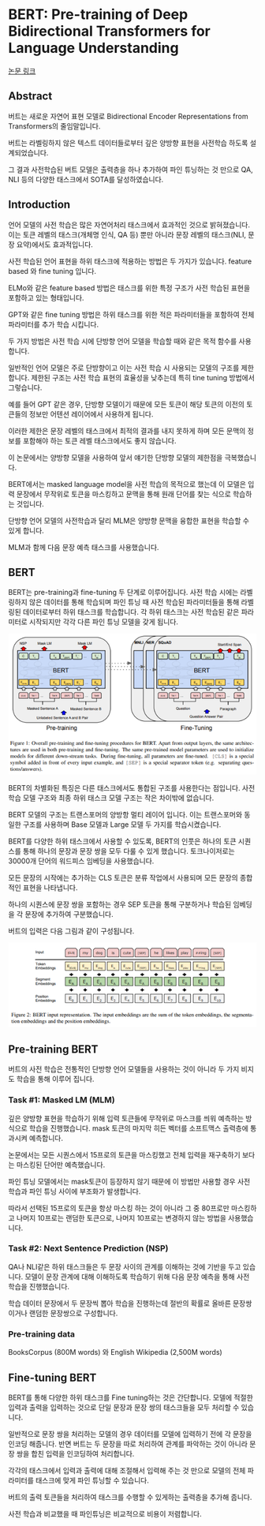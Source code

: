 # BERT: Pre-training of Deep Bidirectional Transformers for Language Understanding

[논문 링크](https://arxiv.org/pdf/1810.04805.pdf)

## Abstract

버트는 새로운 자연어 표현 모델로 Bidirectional Encoder Representations from Transformers의 줄임말입니다.

버트는 라벨링하지 않은 텍스트 데이터들로부터 깊은 양방향 표현을 사전학습 하도록 설계되었습니다.

그 결과 사전학습된 버트 모델은 출력층을 하나 추가하여 파인 튜닝하는 것 만으로 QA, NLI 등의  다양한 태스크에서 SOTA를 달성하였습니다.

## Introduction

언어 모델의 사전 학습은 많은 자연어처리 태스크에서 효과적인 것으로 밝혀졌습니다. 이는 토큰 레벨의 태스크(개체명 인식, QA 등) 뿐만 아니라 문장 레벨의 태스크(NLI, 문장 요약)에서도 효과적입니다.

사전 학습된 언어 표현을 하위 태스크에 적용하는 방법은 두 가지가 있습니다. feature based 와 fine tuning 입니다.

ELMo와 같은 feature based 방법은 태스크를 위한 특정 구조가 사전 학습된 표현을 포함하고 있는 형태입니다.

GPT와 같은 fine tuning 방법은 하위 태스크를 위한 적은 파라미터들을 포함하여 전체 파라미터를 추가 학습 시킵니다.

두 가지 방법은 사전 학습 시에 단방향 언어 모델을 학습할 때와 같은 목적 함수를 사용합니다.

일반적인 언어 모델은 주로 단방향이고 이는 사전 학습 시 사용되는 모델의 구조를 제한합니다. 제한된 구조는 사전 학습 표현의 효율성을 낮추는데 특히 tine tuning 방법에서 그렇습니다.

예를 들어 GPT 같은 경우, 단방향 모델이기 때문에 모든 토큰이 해당 토큰의 이전의 토큰들의 정보만 어텐션 레이어에서 사용하게 됩니다.

이러한 제한은 문장 레벨의 태스크에서 최적의 결과를 내지 못하게 하며 모든 문맥의 정보를 포함해야 하는 토큰 레벨 태스크에서도 좋지 않습니다.

이 논문에서는 양방향 모델을 사용하여 앞서 얘기한 단방향 모델의 제한점을 극복했습니다.

BERT에서는 masked language model을 사전 학습의 목적으로 했는데 이 모델은 입력 문장에서 무작위로 토큰을 마스킹하고 문맥을 통해 원래 단어를 찾는 식으로 학습하는 것입니다.

단방향 언어 모델의 사전학습과 달리 MLM은 양방향 문맥을 융합한 표현을 학습할 수 있게 합니다.

MLM과 함께 다음 문장 예측 태스크를 사용했습니다.

## BERT

BERT는 pre-training과 fine-tuning 두 단계로 이루어집니다. 사전 학습 시에는 라벨링하지 않은 데이터를 통해 학습되며 파인 튜닝 때 사전 학습된 파라미터들을 통해 라벨링된 데이터로부터 하위 태스크를 학습합니다. 각 하위 태스크는 사전 학습된 같은 파라미터로 시작되지만 각각 다른 파인 튜닝 모델을 갖게 됩니다.

![Figure1](./image/bert1.png)

BERT의 차별화된 특징은 다른 태스크에서도 통합된 구조를 사용한다는 점입니다. 사전 학습 모델 구조와 최종 하위 태스크 모델 구조는 작은 차이밖에 없습니다.

BERT 모델의 구조는 트랜스포머의 양방항 멀티 레이어 입니다. 이는 트랜스포머와 동일한 구조를 사용하며 Base 모델과 Large 모델 두 가지를 학습시켰습니다.

BERT를 다양한 하위 태스크에서 사용할 수 있도록, BERT의 인풋은 하나의 토큰 시퀀스를 통해 하나의 문장과 문장 쌍을 모두 다룰 수 있게 했습니다. 토크나이저로는 30000개 단어의 워드피스 임베딩을 사용했습니다.

모든 문장의 시작에는 추가하는 CLS 토큰은 분류 작업에서 사용되며 모든 문장의 종합적인 표현을 나타냅니다.

하나의 시퀀스에 문장 쌍을 포함하는 경우 SEP 토큰을 통해 구분하거나 학습된 임베딩을 각 문장에 추가하여 구분했습니다.

버트의 입력은 다음 그림과 같이 구성됩니다.

![Figure2](./image/bert2.png)

## Pre-training BERT

버트의 사전 학습은 전통적인 단방향 언어 모델들을 사용하는 것이 아니라 두 가지 비지도 학습을 통해 이루어 집니다.

### Task #1: Masked LM (MLM)

깊은 양방향 표현을 학습하기 위해 입력 토큰들에 무작위로 마스크를 씌워 예측하는 방식으로 학습을 진행했습니다. mask 토큰의 마지막 히든 벡터를 소프트맥스 출력층에 통과시켜 예측합니다.

논문에서는 모든 시퀀스에서 15프로의 토큰을 마스킹했고 전체 입력을 재구축하기 보다는 마스킹된 단어만 예측했습니다.

파인 튜닝 모델에서는 mask토큰이 등장하지 않기 때문에 이 방법만 사용할 경우 사전 학습과 파인 튜닝 사이에 부조화가 발생합니다.

따라서 선택된 15프로의 토큰을 항상 마스킹 하는 것이 아니라 그 중 80프로만 마스킹하고 나머지 10프로는 랜덤한 토큰으로, 나머지 10프로는 변경하지 않는 방법을 사용했습니다.

### Task #2: Next Sentence Prediction (NSP)

QA나 NLI같은 하위 태스크들은 두 문장 사이의 관계를 이해하는 것에 기반을 두고 있습니다. 모델이 문장 관계에 대해 이해하도록 학습하기 위해 다음 문장 예측을 통해 사전 학습을 진행했습니다.

학습 데이터 문장에서 두 문장씩 뽑아 학습을 진행하는데 절반의 확률로 올바른 문장쌍이거나 랜덤한 문장쌍으로 구성합니다.

### Pre-training data

BooksCorpus (800M words) 와 English Wikipedia (2,500M words)

## Fine-tuning BERT

BERT를 통해 다양한 하위 태스크를 Fine tuning하는 것은 간단합니다. 모델에 적절한 입력과 출력을 입력하는 것으로 단일 문장과 문장 쌍의 태스크들을 모두 처리할 수 있습니다.

일반적으로 문장 쌍을 처리하는 모델의 경우 데이터를 모델에 입력하기 전에 각 문장을 인코딩 해줍니다. 반면 버트는 두 문장을 따로 처리하여 관계를 파악하는 것이 아니라 문장 쌍을 합친 입력을 인코딩하여 처리합니다.

각각의 태스크에서 입력과 출력에 대해 조절해서 입력해 주는 것 만으로 모델의 전체 파라미터를 태스크에 맞게 파인 튜닝할 수 있습니다.

버트의 출력 토큰들을 처리하여 태스크를 수행할 수 있게하는 출력층을 추가해 줍니다.

사전 학습과 비교했을 때 파인튜닝은 비교적으로 비용이 저렴합니다.